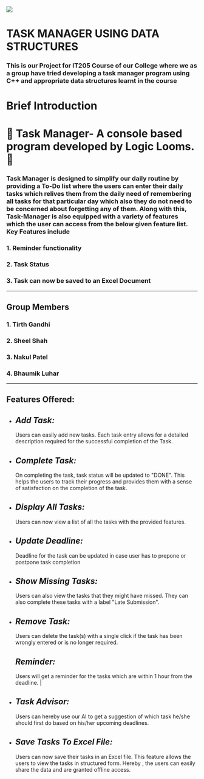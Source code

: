 <img src="https://raw.githubusercontent.com/Tastyep/TaskManager/master/assets/task_manager_logo.png">
<h1> TASK MANAGER USING DATA STRUCTURES </h1>

### This is our Project for IT205 Course of our College where we as a group have tried developing a task manager program using C++ and appropriate data structures learnt in the course

# Brief Introduction
# 🌟 Task Manager- A console based program developed by Logic Looms. 🌟

<h3> Task Manager is designed to simplify our daily routine by providing a To-Do list where the users can enter their daily tasks which relives them from the daily need of remembering all tasks for that particular day which also they do not need to be concerned about forgetting any of them. Along with this, Task-Manager is also equipped with a variety of features which the user can access from the below given feature list. Key Features include </h3>
<h3> 1. Reminder functionality </h3>
<h3> 2. Task Status </h3>
<h3> 3. Task can now be saved to an Excel Document </h3>




---

## Group Members

<h3> 1. Tirth Gandhi </h3>
<h3> 2. Sheel Shah </h3>
<h3> 3. Nakul Patel </h3>
<h3> 4. Bhaumik Luhar </h3>

---

## Features Offered: 

- ## *Add Task:*
  Users can easily add new tasks. Each task entry allows for a detailed description required for the successful completion of the Task.
- ## *Complete Task:*
  On completing the task, task status will be updated to "DONE". This helps the users to track their progress and provides them with a sense of satisfaction on the completion of the task.
- ## *Display All Tasks:*
  Users can now view a list of all the tasks with the provided features.
- ## *Update Deadline:*
  Deadline for the task can be updated in case user has to prepone or postpone task completion
- ## *Show Missing Tasks:*
  Users can also view the tasks that they might have missed. They can also complete these tasks with a label "Late Submission".
- ## *Remove Task:*
  Users can delete the task(s) with a single click if the task has been wrongly entered or is no longer required.
  ## *Reminder:*
  Users will get a reminder for the tasks which are within 1 hour from the deadline.        | 
- ## *Task Advisor:*
  Users can hereby use our AI to get a suggestion of which task he/she should first do based on his/her upcoming deadlines.
- ## *Save Tasks To Excel File:*
  Users can now save their tasks in an Excel file. This feature allows the users to view the tasks in  structured form. Hereby , the users can easily share the data and are granted offline access.

